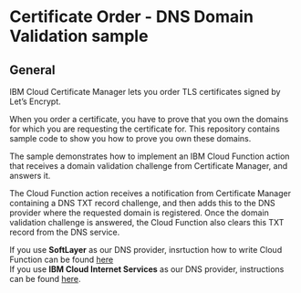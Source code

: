 # Certificate Order - DNS Domain Validation sample
## General
IBM Cloud Certificate Manager lets you order TLS certificates signed by Let’s Encrypt.

When you order a certificate, you have to prove that you own the domains for which you are requesting the certificate for. This repository contains sample code to show you how to prove you own these domains.

The sample demonstrates how to implement an IBM Cloud Function action that receives a domain validation challenge from Certificate Manager, and answers it.

The Cloud Function action receives a notification from Certificate Manager containing a DNS TXT record challenge, and then adds this to the DNS provider where the requested domain is registered. Once the domain validation challenge is answered, the Cloud Function also clears this TXT record from the DNS service.

If you use **SoftLayer** as our DNS provider, insrtuction how to write Cloud Function can be found [here](https://github.com/ibm-cloud-security/certificate-manager-domain-validation-cloud-function-sample/blob/cloudFunction/SoftLayerSample/README.md)     
If you use **IBM Cloud Internet Services** as our DNS provider, instructions can be found [here](https://github.com/ibm-cloud-security/certificate-manager-domain-validation-cloud-function-sample/blob/cloudFunction/CisSample/README.md).    

